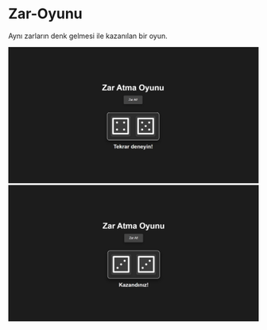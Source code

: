 # Zar-Oyunu
Aynı zarların denk gelmesi ile kazanılan bir oyun.


![](oyun/zar1.png)
![](oyun/zar2.png)
